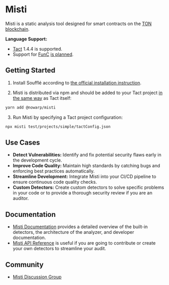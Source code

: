 # Misti
Misti is a static analysis tool designed for smart contracts on the [TON blockchain](https://ton.org/).

**Language Support:**
- [Tact](https://tact-lang.org/) 1.4.4 is supported.
- Support for [FunC](https://docs.ton.org/develop/func/overview) [is planned](https://github.com/nowarp/misti/issues/56).

## Getting Started
1. Install Soufflé according to [the official installation instruction](https://souffle-lang.github.io/install).

2. Misti is distributed via npm and should be added to your Tact project [in the same way](https://github.com/tact-lang/tact?tab=readme-ov-file#installation) as Tact itself:
```bash
yarn add @nowarp/misti
```

3. Run Misti by specifying a Tact project configuration:
```bash
npx misti test/projects/simple/tactConfig.json
```

## Use Cases
* **Detect Vulnerabilities:** Identify and fix potential security flaws early in the development cycle.
* **Improve Code Quality:** Maintain high standards by catching bugs and enforcing best practices automatically.
* **Streamline Development:** Integrate Misti into your CI/CD pipeline to ensure continuous code quality checks.
* **Custom Detectors:** Create custom detectors to solve specific problems in your code or to provide a thorough security review if you are an auditor.

## Documentation
* [Misti Documentation](https://nowarp.github.io/docs/misti/) provides a detailed overview of the built-in detectors, the architecture of the analyzer, and developer documentation.
* [Misti API Reference](https://nowarp.github.io/docs/misti/api) is useful if you are going to contribute or create your own detectors to streamline your audit.

## Community
* [Misti Discussion Group](https://t.me/misti_dev)
